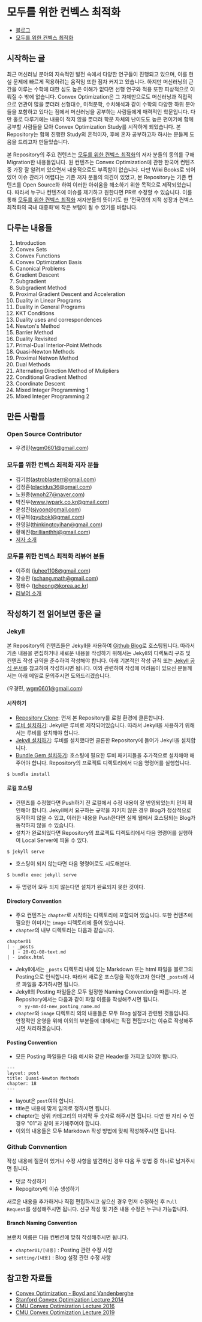 # 모두를 위한 컨벡스 최적화

- [블로그](<https://convex-optimization-for-all.github.io/>)
- [모두를 위한 컨벡스 최적화](<https://wikidocs.net/book/1896>)

## 시작하는 글

최근 머신러닝 분야의 지속적인 발전 속에서 다양한 연구들이 진행되고 있으며, 이를 현실 문제에 빠르게 적용하려는 움직임 또한 점차 커지고 있습니다. 하지만 머신러닝의 근간을 이루는 수학에 대한 심도 높은 이해가 없다면 선행 연구와 적용 또한 피상적으로 이뤄질 수 밖에 없습니다. Convex Optimization은 그 자체만으로도 머신러닝과 직접적으로 연관이 많을 뿐더러 선형대수, 미적분학, 수치해석과 같이 수학의 다양한 하위 분야들을 포함하고 있다는 점에서 머신러닝을 공부하는 사람들에게 매력적인 학문입니다. 다만 홀로 다루기에는 내용이 적지 않을 뿐더러 학문 자체의 난이도도 높은 편이기에 함께 공부할 사람들을 모아 Convex Optimization Study를 시작하게 되었습니다. 본 Repository는 함께 진행한 Study의 흔적이자, 후에 혼자 공부하고자 하시는 분들께 도움을 드리고자 만들었습니다.

본 Repository의 주요 컨텐츠는 [모두를 위한 컨벡스 최적화](<https://wikidocs.net/book/1896>)의 저자 분들의 동의를 구해 Migration한 내용들입니다. 원 컨텐츠는 Convex Optimization에 관한 한국어 컨텐츠 중 가장 잘 알려져 있으면서 내용적으로도 부족함이 없습니다. 다만 Wiki Books로 되어 있어 이슈 관리가 어렵다는 기존 저자 분들의 의견이 있었고, 본 Repository는 기존 컨텐츠를 Open Source화 하여 이러한 아쉬움을 해소하기 위한 목적으로 제작되었습니다. 따라서 누구나 컨텐츠에 이슈를 제기하고 원한다면 PR로 수정할 수 있습니다. 이를 통해 [모두를 위한 컨벡스 최적화](<https://wikidocs.net/book/1896>) 저자분들의 뜻이기도 한 '전국민의 지적 성장과 컨벡스 최적화의 국내 대중화'에 작은 보탬이 될 수 있기를 바랍니다.

## 다루는 내용들

1. Introduction
2. Convex Sets
3. Convex Functions
4. Convex Optimization Basis
5. Canonical Problems
6. Gradient Descent
7. Subgradient
8. Subgradient Method
9. Proximal Gradient Descent and Acceleration
10. Duality in Linear Programs
11. Duality in General Programs
12. KKT Conditions
13. Duality uses and correspondences
14. Newton's Method
15. Barrier Method
16. Duality Revisited
17. Primal-Dual Interior-Point Methods
18. Quasi-Newton Methods
19. Proximal Netwon Method
20. Dual Methods
21. Alternating Direction Method of Mulipliers
22. Conditional Gradient Method
23. Coordinate Descent
24. Mixed Integer Programming 1
25. Mixed Integer Programming 2

## 만든 사람들

### Open Source Contributor

- 우경민(wgm0601@gmail.com)

### 모두를 위한 컨벡스 최적화 저자 분들

- 김기범(astroblasterr@gmail.com)
- 김정훈(placidus36@gmail.com)
- 노원종(wnoh27@naver.com)
- 박진우(www.jwpark.co.kr@gmail.com)
- 윤성진(sjyoon@gmail.com)
- 이규복(gyubokl@gmail.com)
- 한영일(thinkingtoyihan@gmail.com)
- 황혜진(brillianthhj@gmail.com)
- [저자 소개](<https://wikidocs.net/17197>)

### 모두를 위한 컨벡스 최적화 리뷰어 분들

- 이주희 (juhee1108@gmail.com)
- 장승환 (schang.math@gmail.com)
- 정태수 (tcheong@korea.ac.kr)
- [리뷰어 소개](<https://wikidocs.net/17197>)

## 작성하기 전 읽어보면 좋은 글

### Jekyll

본 Repository의 컨텐츠들은 Jekyll을 사용하여 [Github Blog](<https://convex-optimization-for-all.github.io/>)로 호스팅됩니다. 따라서 기존 내용을 편집하거나 새로운 내용을 작성하기 위해서는 Jekyll의 디렉토리 구조 및 컨텐츠 작성 규약을 준수하여 작성해야 합니다. 아래 기본적인 작성 규칙 또는 [Jekyll 공식 문서](<https://jekyllrb-ko.github.io/>)를 참고하여 작성하시면 됩니다. 이와 관련하여 작성에 어려움이 있으신 분들께서는 아래 메일로 문의주시면 도와드리겠습니다.

(우경민, wgm0601@gmail.com)

#### 시작하기

- [Repository Clone](<https://github.com/convex-optimization-for-all/convex-optimization-for-all.github.io>): 먼저 본 Repository를 로컬 환경에 클론합니다.
- [루비 설치하기](<https://jekyllrb-ko.github.io/docs/installation/>): Jekyll은 루비로 제작되어있습니다. 따라서 Jekyll을 사용하기 위해서는 루비를 설치해야 합니다.
- [Jekyll 설치하기](<https://jekyllrb-ko.github.io/docs/>): 루비를 설치했다면 클론한 Repository에 들어가 Jekyll을 설치합니다.
- [Bundle Gem 설치하기](<https://jekyllrb-ko.github.io/docs/>): 호스팅에 필요한 루비 패키지들을 추가적으로 설치해야 해주어야 합니다. Repository의 프로젝트 디렉토리에서 다음 명령어를 실행합니다.

`$ bundle install`

#### 로컬 호스팅

- 컨텐츠를 수정했다면 Push하기 전 로컬에서 수정 내용이 잘 반영되었는지 먼저 확인해야 합니다. Jekyll에서 요구하는 규약을 지키지 않은 경우 Blog가 정상적으로 동작하지 않을 수 있고, 이러한 내용을 Push한다면 실제 웹에서 호스팅되는 Blog가 동작하지 않을 수 있습니다.
- 설치가 완료되었다면 Repository의 프로젝트 디렉토리에서 다음 명령어를 실행하여 Local Server에 띄울 수 있다.

`$ jekyll serve`

- 호스팅이 되지 않는다면 다음 명령어로도 시도해본다.

`$ bundle exec jekyll serve`

- 두 명령어 모두 되지 않는다면 설치가 완료되지 못한 것이다.

#### Directory Convention

- 주요 컨텐츠는 `chapter`로 시작하는 디렉토리에 포함되어 있습니다. 또한 컨텐츠에 필요한 이미지는 `image` 디렉토리에 들어 있습니다.
- `chapter`의 내부 디렉토리는 다음과 같습니다.

```
chapter01
| - _posts
  | - 20-01-08-text.md
| - index.html
```

- Jekyll에서는 `_posts` 디렉토리 내에 있는 Markdown 또는 html 파일을 블로그의 Posting으로 인식합니다. 따라서 새로운 포스팅을 작성하고자 한다면 `_posts`에 새로 파일을 추가하시면 됩니다.
- Jekyll의 Posting 파일들은 모두 일정한 Naming Convention을 따릅니다. 본 Repository에서는 다음과 같이 파일 이름을 작성해주시면 됩니다.
    - `yy-mm-dd-new_posting_name.md`
- `chapter`와 `image` 디렉토리 외의 내용들은 모두 Blog 설정과 관련된 것들입니다. 안정적인 운영을 위해 이외의 부분들에 대해서는 직접 편집보다는 이슈로 작성해주시면 처리하겠습니다.

#### Posting Convention

- 모든 Posting 파일들은 다음 예시와 같은 Header를 가지고 있어야 합니다.

```
---
layout: post
title: Quasi-Newton Methods
chapter: 18
---
```

- layout은 `post`여야 합니다.
- title은 내용에 맞게 임의로 정하시면 됩니다.
- chapter는 상위 카테고리의 마지막 두 숫자로 해주시면 됩니다. 다만 한 자리 수 인 경우 "01"과 같이 표기해주어야 합니다.
- 이외의 내용들은 모두 Markdown 작성 방법에 맞춰 작성해주시면 됩니다.

### Github Convnention

작성 내용에 질문이 있거나 수정 사항을 발견하신 경우 다음 두 방법 중 하나로 남겨주시면 됩니다.

- 댓글 작성하기
- Repogitory에 이슈 생성하기

새로운 내용을 추가하거나 직접 편집하시고 싶으신 경우 먼저 수정하신 후 `Pull Request`를 생성해주시면 됩니다. 신규 작성 및 기존 내용 수정은 누구나 가능합니다.

#### Branch Naming Convention

브랜치 이름은 다음 컨벤션에 맞춰 작성해주시면 됩니다.

- `chapter01/[내용]` : Posting 관련 수정 사항
- `setting/[내용]` : Blog 설정 관련 수정 사항

## 참고한 자료들

- [Convex Optimization - Boyd and Vandenberghe](<https://web.stanford.edu/~boyd/cvxbook/>)
- [Stanford Convex Optimization Lecture 2014](<https://www.youtube.com/playlist?list=PL3940DD956CDF0622>)
- [CMU Convex Optimization Lecture 2016](<http://www.stat.cmu.edu/~ryantibs/convexopt-F16/>)
- [CMU Convex Optimization Lecture 2019](<http://www.stat.cmu.edu/~ryantibs/convexopt/>)
